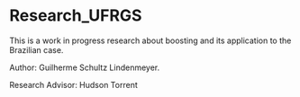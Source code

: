 # Research_UFRGS
This is a work in progress research about boosting and its application to the Brazilian case.

Author: Guilherme Schultz Lindenmeyer.

Research Advisor: Hudson Torrent
